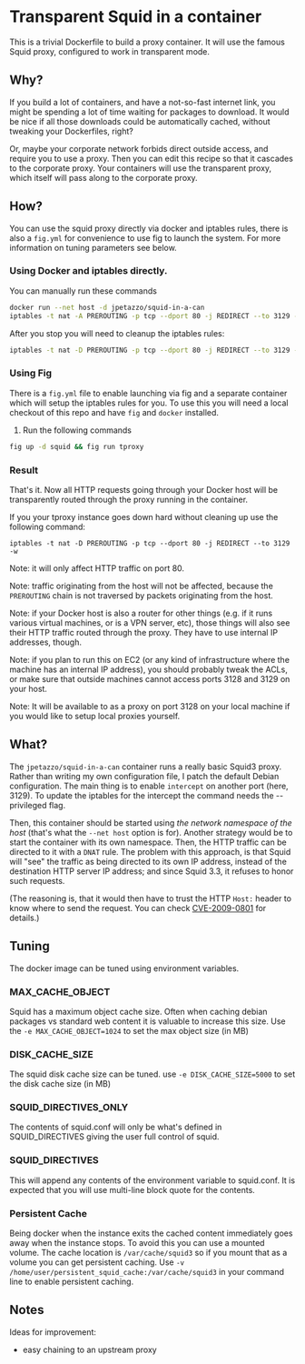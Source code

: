 # Transparent Squid in a container

This is a trivial Dockerfile to build a proxy container.
It will use the famous Squid proxy, configured to work in transparent mode.


## Why?

If you build a lot of containers, and have a not-so-fast internet link,
you might be spending a lot of time waiting for packages to download.
It would be nice if all those downloads could be automatically cached,
without tweaking your Dockerfiles, right?

Or, maybe your corporate network forbids direct outside access, and require
you to use a proxy. Then you can edit this recipe so that it cascades to the
corporate proxy. Your containers will use the transparent proxy, which itself
will pass along to the corporate proxy.


## How?

You can use the squid proxy directly via docker and iptables rules, there is
also a `fig.yml` for convenience to use fig to launch the system. For more
information on tuning parameters see below.

### Using Docker and iptables directly.

You can manually run these commands

```bash
docker run --net host -d jpetazzo/squid-in-a-can
iptables -t nat -A PREROUTING -p tcp --dport 80 -j REDIRECT --to 3129 -w
```

After you stop you will need to cleanup the iptables rules:
```bash
iptables -t nat -D PREROUTING -p tcp --dport 80 -j REDIRECT --to 3129 -w
```


### Using Fig

There is a `fig.yml` file to enable launching via fig and a separate container
which will setup the iptables rules for you. To use this you will need a
local checkout of this repo and have `fig` and `docker` installed.

1. Run the following commands
```bash
fig up -d squid && fig run tproxy
```

### Result

That's it. Now all HTTP requests going through your Docker host will be
transparently routed through the proxy running in the container.

If you your tproxy instance goes down hard without cleaning up use the following command:
```
iptables -t nat -D PREROUTING -p tcp --dport 80 -j REDIRECT --to 3129 -w
```


Note: it will only affect HTTP traffic on port 80.

Note: traffic originating from the host will not be affected, because
the `PREROUTING` chain is not traversed by packets originating from the
host.

Note: if your Docker host is also a router for other things (e.g. if it
runs various virtual machines, or is a VPN server, etc), those things
will also see their HTTP traffic routed through the proxy. They have to
use internal IP addresses, though.

Note: if you plan to run this on EC2 (or any kind of infrastructure
where the machine has an internal IP address), you should probably
tweak the ACLs, or make sure that outside machines cannot access ports
3128 and 3129 on your host.

Note: It will be available to as a proxy on port 3128 on your local machine
if you would like to setup local proxies yourself.


## What?

The `jpetazzo/squid-in-a-can` container runs a really basic Squid3 proxy.
Rather than writing my own configuration file, I patch the default Debian
configuration. The main thing is to enable `intercept` on another port
(here, 3129). To update the iptables for the intercept the command needs
the --privileged flag.

Then, this container should be started using *the network namespace of the
host* (that's what the `--net host` option is for).
Another strategy would be to start the container with its own namespace.
Then, the HTTP traffic can be directed to it with a `DNAT` rule.
The problem with this approach, is that Squid will "see" the traffic as
being directed to its own IP address, instead of the destination HTTP
server IP address; and since Squid 3.3, it refuses to honor such requests.

(The reasoning is, that it would then have to trust the HTTP `Host:`
header to know where to send the request. You can check [CVE-2009-0801]
for details.)


## Tuning

The docker image can be tuned using environment variables.

### MAX_CACHE_OBJECT

Squid has a maximum object cache size. Often when caching debian packages vs
standard web content it is valuable to increase this size. Use the
`-e MAX_CACHE_OBJECT=1024` to set the max object size (in MB)


### DISK_CACHE_SIZE

The squid disk cache size can be tuned. use
`-e DISK_CACHE_SIZE=5000` to set the disk cache size (in MB)

### SQUID_DIRECTIVES_ONLY

The contents of squid.conf will only be what's defined in SQUID_DIRECTIVES
giving the user full control of squid.

### SQUID_DIRECTIVES
This will append any contents of the environment variable to squid.conf.
It is expected that you will use multi-line block quote for the contents.

### Persistent Cache

Being docker when the instance exits the cached content immediately goes away
when the instance stops. To avoid this you can use a mounted volume. The cache
location is `/var/cache/squid3` so if you mount that as a volume you can get
persistent caching. Use `-v /home/user/persistent_squid_cache:/var/cache/squid3`
in your command line to enable persistent caching.

## Notes

Ideas for improvement:

- easy chaining to an upstream proxy


[CVE-2009-0801]: http://cve.mitre.org/cgi-bin/cvename.cgi?name=CVE-2009-0801
